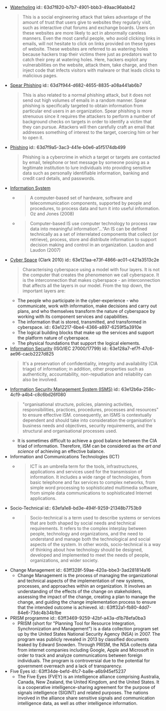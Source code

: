 - [Waterholing](https://www.oreilly.com/library/view/cybersecurity-attack/9781788475297/9f193edd-e0d8-4ad8-bbc0-11678e996910.xhtml)
  id:: 63d7f820-b7b7-4901-bbb3-49aac96abb42
  > This is a social engineering attack that takes advantage of the amount 
  of trust that users give to websites they regularly visit, such as 
  interactive chat forums and exchange boards. Users on these websites are
   more likely to act in abnormally careless manners. Even the most 
  careful people, who avoid clicking links in emails, will not hesitate to
   click on links provided on these types of website. These websites are 
  referred to as watering holes because hackers trap their victims there 
  just as predators wait to catch their prey at watering holes. Here, 
  hackers exploit any vulnerabilities on the website, attack them, take 
  charge, and then inject code that infects visitors with malware or that 
  leads clicks to malicious pages.
- [Spear Phishing](https://www.oreilly.com/library/view/cybersecurity-attack/9781788475297/46b0717c-6884-48e7-9584-029219e7f2cc.xhtml)
  id:: 63d7f944-d682-4655-8835-a08a441ab6b7
  > This is also related to a normal phishing attack, but it does not send 
  out high volumes of emails in a random manner. Spear phishing is 
  specifically targeted to obtain information from particular end users in
   an organization. Spear phishing is more strenuous since it requires the
   attackers to perform a number of background checks on targets in order 
  to identify a victim that they can pursue. Attackers will then carefully
   craft an email that addresses something of interest to the target, 
  coercing him or her to open it.
- [Phishing](https://www.phishing.org/what-is-phishing)
  id:: 63d7f9a5-3ac3-441e-b0e6-a5f5174db499
  > Phishing is a cybercrime in which a target or targets are contacted by email, telephone or text message by someone posing as a legitimate institution to lure individuals into providing sensitive data such as personally
  identifiable information, banking and credit card details, and passwords.
- [Information System](https://moodle.port.ac.uk/mod/page/view.php?id=2595408)
	- > A computer-based set of hardware, software and telecommunication components, supported by people and procedures, to process data and turn it into useful information.
	  Oz and Jones (2008)
	- > Computer-based IS use computer technology to process raw data into meaningful information”...“An IS can be defined technically as a set of interrelated components that collect (or retrieve), process, store and distribute information to support decision making and control in an organization.
	  Laudon and Laudon (2007)
- [Cyber Space](https://ecir.mit.edu/sites/default/files/documents/%5BClark%5D%20Characterizing%20Cyberspace-%20Past%2C%20Present%20and%20Future.pdf) (Clark 2010)
  id:: 63e121aa-e73f-4866-ac01-c421a3513c2e
  > Characterising cyberspace using a model with four layers. It is not the computer that creates the phenomenon we call cyberspace. It is the interconnection that makes cyberspace - an interconnection that affects all the layers in our model. From the top down, the important layers are:
	- The people who participate in the cyber-experience - who communicate, work with information, make decisions and carry out plans, and who themselves transform the nature of cyberspace by working with its component services and capabilities.
	- The information that is stored, transmitted, and transformed in cyberspace.
	  id:: 63e12217-6be4-4366-a897-6259f5a3910e
	- The logical building blocks that make up the services and support the platform nature of cyberspace.
	- The physical foundations that support the logical elements.
- [Information Security](https://www.researchgate.net/profile/Segundo-Castro-Gonzales/publication/323265813_EVALUATION_OF_VULNERABILITIES_IN_COMPUTER_SYSTEMS_USERS/links/5a8afeec0f7e9b1a9555a121/EVALUATION-OF-VULNERABILITIES-IN-COMPUTER-SYSTEMS-USERS.pdf) (ISO/IEC 27000/17799)
  id:: 63e128a7-ef7f-47c6-ae96-cacb2227d825
  > It's a preservation of confidentiality, integrity and availability (CIA triage) of information; in addition, other properties such as authenticity, accountability, non-repudiation and reliability can also be involved.
- [Information Security Management System (ISMS)](https://books.google.de/books?hl=en&lr=&id=uFObBAAAQBAJ&oi=fnd&pg=PA5&dq=%22organisational+structure,+policies,+planning+activities,+responsibilities,+practices,+procedures,+processes+and+resources,%22&ots=bVglltp1Yr&sig=phInMVwyxq_LxQ_h1lC2delu0_o&redir_esc=y#v=onepage&q=organisational%20structure%2C%20policies%2C%20planning%20activities%2C%20responsibilities%2C%20practices%2C%20procedures%2C%20processes%20and%20resources%2C&f=false)
  id:: 63e12b6a-258c-4cf9-a4b4-c8c6bd26f080
  > "organisational structure, policies, planning activities, responsibilities, practices, procedures, processes and resources" to ensure effective ISM. consequently, an ISMS is contextually dependent and should take into consideration the organisation's business needs and objectives, security requirements, and the structural and organisational processes used.
	- It is sometimes difficult to achieve a good balance between the CIA triad of information. Therefore, ISM can be considered as the *art and science* of achieving an effective balance.
- Information and Communications Technologies (ICT)
	- > ICT is an umbrella term for the tools, infrastructures, applications and services used for the transmission of information. It includes a wide range of technologies, from basic telephone and fax services to complex networks, from simple word processing to sophisticated multimedia software, from simple data communications to sophisticated Internet applications.
- Socio-Technical
  id:: 63efa1e8-bd3e-494f-9259-21348b7753b9
	- > Socio-technical is a term used to describe systems or services that are both shaped by social needs and technical requirements. It refers to the complex interplay between people, technology and organizations, and the need to understand and manage both the technological and social aspects of the system. In other words, socio-technical is a way of thinking about how technology should be designed, developed and implemented to meet the needs of people, organizations, and wider society.
- Change Management
  id:: 63ff328f-59ae-420a-bbe3-3ad281814a16
	- Change Management is the process of managing the organizational and technical aspects of the implementation of new systems, processes, and approaches within an organization. It involves an understanding of the effects of the change on stakeholders, assessing the impact of the change, creating a plan to manage the change, and guiding the change implementation process to ensure that the intended outcome is achieved.
	  id:: 63ff32a1-fb80-4dd7-84e6-73dc4b34b1be
- PRISM programme
  id:: 63ff3469-9259-42bf-a43a-d1b78efa0ba3
	- PRISM (short for "Planning Tool for Resource Integration, Synchronization and Management") is a data collection program set up by the United States National Security Agency (NSA) in 2007. The program was publicly revealed in 2013 by classified documents leaked by Edward Snowden. Through PRISM, the NSA collects data from internet companies including Google, Apple and Microsoft in order to track and analyze communications between foreign individuals. The program is controversial due to the potential for government overreach and a lack of transparency.
- Five Eyes
  id:: 63ff34de-befd-4fc7-ba8e-a6b945ef5237
	- The Five Eyes (FVEY) is an intelligence alliance comprising Australia, Canada, New Zealand, the United Kingdom, and the United States. It is a cooperative intelligence-sharing agreement for the purpose of signals intelligence (SIGINT) and related purposes. The nations involved in the alliance share sensitive signals and communication intelligence data, as well as other intelligence information.